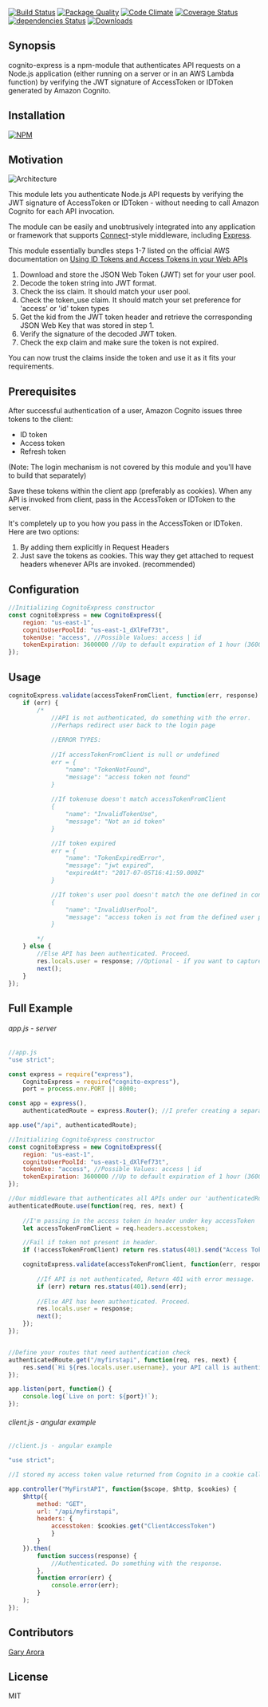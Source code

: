 
[![Build Status](https://travis-ci.org/ghdna/cognito-express.svg?branch=master)](https://travis-ci.org/ghdna/cognito-express)
[![Package Quality](http://npm.packagequality.com/badge/cognito-express.png)](http://packagequality.com/#?package=cognito-express)
[![Code Climate](https://codeclimate.com/github/ghdna/cognito-express/badges/gpa.svg)](https://codeclimate.com/github/ghdna/cognito-express/)
[![Coverage Status](https://coveralls.io/repos/github/ghdna/cognito-express/badge.svg?branch=master)](https://coveralls.io/github/ghdna/cognito-express?branch=master)
[![dependencies Status](https://david-dm.org/ghdna/cognito-express/status.svg)](https://david-dm.org/ghdna/cognito-express)
[![Downloads](https://img.shields.io/npm/dt/cognito-express.svg)](https://www.npmjs.com/package/cognito-express)


## Synopsis

cognito-express is a npm-module that authenticates API requests on a Node.js application (either running on a server or in an AWS Lambda function) by verifying the JWT signature of AccessToken or IDToken generated by Amazon Cognito.

## Installation 

[![NPM](https://nodei.co/npm/cognito-express.png?compact=true)](https://nodei.co/npm/cognito-express/)

## Motivation


![Architecture](https://image.ibb.co/nQG6wR/Screen_Shot_2017_10_30_at_18_30_25.png)

This module lets you authenticate Node.js API requests by verifying the JWT signature of AccessToken or IDToken - without needing to call Amazon Cognito for each API invocation.

The module can be easily and unobtrusively integrated into any application or framework that supports [Connect](http://www.senchalabs.org/connect/)-style middleware, including [Express](http://expressjs.com/).

This module essentially bundles steps 1-7  listed on the official AWS documentation on  [Using ID Tokens and Access Tokens in your Web APIs](http://docs.aws.amazon.com/cognito/latest/developerguide/amazon-cognito-user-pools-using-tokens-with-identity-providers.html#amazon-cognito-identity-user-pools-using-id-and-access-tokens-in-web-api)

1. Download and store the JSON Web Token (JWT) set for your user pool. 
2. Decode the token string into JWT format.
2. Check the iss claim. It should match your user pool. 
3. Check the token_use claim. It should match your set preference for 'access' or 'id' token types
4. Get the kid from the JWT token header and retrieve the corresponding JSON Web Key that was stored in step 1.
5. Verify the signature of the decoded JWT token.
6. Check the exp claim and make sure the token is not expired.

You can now trust the claims inside the token and use it as it fits your requirements.

## Prerequisites 

After successful authentication of a user, Amazon Cognito issues three tokens to the client:

- ID token
- Access token
- Refresh token

(Note: The login mechanism is not covered by this module and you'll have to build that separately)

Save these tokens within the client app (preferably as cookies). 
When any API is invoked from client, pass in the AccessToken or IDToken to the server.

It's completely up to you how you pass in the AccessToken or IDToken. Here are two options:
1. By adding them explicitly in Request Headers
2. Just save the tokens as cookies. This way they get attached to request headers whenever APIs are invoked. (recommended)

## Configuration
```javascript
//Initializing CognitoExpress constructor
const cognitoExpress = new CognitoExpress({
	region: "us-east-1",
	cognitoUserPoolId: "us-east-1_dXlFef73t",
	tokenUse: "access", //Possible Values: access | id
	tokenExpiration: 3600000 //Up to default expiration of 1 hour (3600000 ms)
});
```
## Usage
```javascript
cognitoExpress.validate(accessTokenFromClient, function(err, response) {
	if (err) {
		/*
			//API is not authenticated, do something with the error.
		    //Perhaps redirect user back to the login page
			
			//ERROR TYPES:
			
			//If accessTokenFromClient is null or undefined
			err = {
			    "name": "TokenNotFound",
			    "message": "access token not found"
			}
			
			//If tokenuse doesn't match accessTokenFromClient
			{
			    "name": "InvalidTokenUse",
			    "message": "Not an id token"
			}

			//If token expired
			err = {
			    "name": "TokenExpiredError",
			    "message": "jwt expired",
			    "expiredAt": "2017-07-05T16:41:59.000Z"
			}

			//If token's user pool doesn't match the one defined in constructor
			{
			    "name": "InvalidUserPool",
			    "message": "access token is not from the defined user pool"
			}

		*/
	} else {
		//Else API has been authenticated. Proceed.
		res.locals.user = response; //Optional - if you want to capture user information
		next();
	}
});


```
## Full Example 
###### app.js - server
```javascript
//app.js
"use strict";

const express = require("express"),
	CognitoExpress = require("cognito-express"),
	port = process.env.PORT || 8000;

const app = express(),
	authenticatedRoute = express.Router(); //I prefer creating a separate Router for authenticated requests

app.use("/api", authenticatedRoute);

//Initializing CognitoExpress constructor
const cognitoExpress = new CognitoExpress({
	region: "us-east-1",
	cognitoUserPoolId: "us-east-1_dXlFef73t",
	tokenUse: "access", //Possible Values: access | id
	tokenExpiration: 3600000 //Up to default expiration of 1 hour (3600000 ms)
});

//Our middleware that authenticates all APIs under our 'authenticatedRoute' Router
authenticatedRoute.use(function(req, res, next) {
	
	//I'm passing in the access token in header under key accessToken
	let accessTokenFromClient = req.headers.accesstoken;

	//Fail if token not present in header. 
	if (!accessTokenFromClient) return res.status(401).send("Access Token missing from header");

	cognitoExpress.validate(accessTokenFromClient, function(err, response) {
		
		//If API is not authenticated, Return 401 with error message. 
		if (err) return res.status(401).send(err);
		
		//Else API has been authenticated. Proceed.
		res.locals.user = response;
		next();
	});
});


//Define your routes that need authentication check
authenticatedRoute.get("/myfirstapi", function(req, res, next) {
	res.send(`Hi ${res.locals.user.username}, your API call is authenticated!`);
});

app.listen(port, function() {
	console.log(`Live on port: ${port}!`);
});
```

###### client.js - angular example
```javascript
//client.js - angular example

"use strict";

//I stored my access token value returned from Cognito in a cookie called ClientAccessToken

app.controller("MyFirstAPI", function($scope, $http, $cookies) {
	$http({
		method: "GET",
		url: "/api/myfirstapi",
		headers: {
			accesstoken: $cookies.get("ClientAccessToken") 
            }
		}
	}).then(
		function success(response) {
			//Authenticated. Do something with the response. 
		},
		function error(err) {
			console.error(err);
		}
	);
});
```


## Contributors

[Gary Arora](https://twitter.com/AroraGary)

## License

MIT